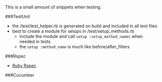 This is a small amount of snippets when testing.

###TestUnit

* the /test/test_helper.rb is generated on build and included in all test files
* best to create a module for setups in /test/setup_methods.rb
  * Include the module and call `setup :setup_method_names` when needed in tests.
  * the `setup :method_name` is much like before/after_filters

###Rspec

* [Ruby Rspec][1]

###Cucumber

[1]: /RubyRspec

